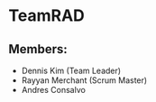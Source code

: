 # TeamRAD
## Members:
* Dennis Kim (Team Leader)
* Rayyan Merchant (Scrum Master)
* Andres Consalvo
